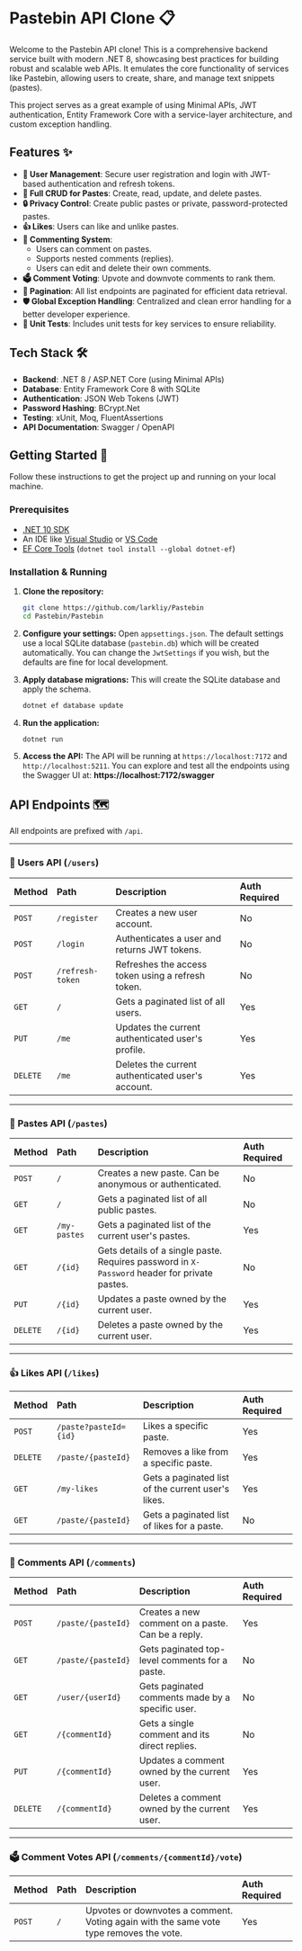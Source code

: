 # Pastebin API Clone 📋

Welcome to the Pastebin API clone! This is a comprehensive backend service built with modern .NET 8, showcasing best practices for building robust and scalable web APIs. It emulates the core functionality of services like Pastebin, allowing users to create, share, and manage text snippets (pastes).

This project serves as a great example of using Minimal APIs, JWT authentication, Entity Framework Core with a service-layer architecture, and custom exception handling.

## Features ✨

*   **👤 User Management**: Secure user registration and login with JWT-based authentication and refresh tokens.
*   **📝 Full CRUD for Pastes**: Create, read, update, and delete pastes.
*   **🔒 Privacy Control**: Create public pastes or private, password-protected pastes.
*   **👍 Likes**: Users can like and unlike pastes.
*   **💬 Commenting System**:
    *   Users can comment on pastes.
    *   Supports nested comments (replies).
    *   Users can edit and delete their own comments.
*   **🗳️ Comment Voting**: Upvote and downvote comments to rank them.
*   **📄 Pagination**: All list endpoints are paginated for efficient data retrieval.
*   **🛡️ Global Exception Handling**: Centralized and clean error handling for a better developer experience.
*   **🧪 Unit Tests**: Includes unit tests for key services to ensure reliability.

## Tech Stack 🛠️

*   **Backend**: .NET 8 / ASP.NET Core (using Minimal APIs)
*   **Database**: Entity Framework Core 8 with SQLite
*   **Authentication**: JSON Web Tokens (JWT)
*   **Password Hashing**: BCrypt.Net
*   **Testing**: xUnit, Moq, FluentAssertions
*   **API Documentation**: Swagger / OpenAPI

## Getting Started 🚀

Follow these instructions to get the project up and running on your local machine.

### Prerequisites

*   [.NET 10 SDK](https://dotnet.microsoft.com/download/dotnet/10.0)
*   An IDE like [Visual Studio](https://visualstudio.microsoft.com/) or [VS Code](https://code.visualstudio.com/)
*   [EF Core Tools](https://docs.microsoft.com/en-us/ef/core/cli/dotnet) (`dotnet tool install --global dotnet-ef`)

### Installation & Running

1.  **Clone the repository:**
    ```sh
    git clone https://github.com/larkliy/Pastebin
    cd Pastebin/Pastebin
    ```

2.  **Configure your settings:**
    Open `appsettings.json`. The default settings use a local SQLite database (`pastebin.db`) which will be created automatically. You can change the `JwtSettings` if you wish, but the defaults are fine for local development.

3.  **Apply database migrations:**
    This will create the SQLite database and apply the schema.
    ```sh
    dotnet ef database update
    ```

4.  **Run the application:**
    ```sh
    dotnet run
    ```

5.  **Access the API:**
    The API will be running at `https://localhost:7172` and `http://localhost:5211`.
    You can explore and test all the endpoints using the Swagger UI at:
    **https://localhost:7172/swagger**

## API Endpoints 🗺️

All endpoints are prefixed with `/api`.

---

### 👤 Users API (`/users`)

| Method | Path                  | Description                                       | Auth Required |
| :----- | :-------------------- | :------------------------------------------------ | :------------ |
| `POST` | `/register`           | Creates a new user account.                       | No            |
| `POST` | `/login`              | Authenticates a user and returns JWT tokens.      | No            |
| `POST` | `/refresh-token`      | Refreshes the access token using a refresh token. | No            |
| `GET`  | `/`                   | Gets a paginated list of all users.               | Yes           |
| `PUT`  | `/me`                 | Updates the current authenticated user's profile. | Yes           |
| `DELETE`| `/me`                | Deletes the current authenticated user's account. | Yes           |

---

### 📝 Pastes API (`/pastes`)

| Method | Path                  | Description                                                              | Auth Required |
| :----- | :-------------------- | :----------------------------------------------------------------------- | :------------ |
| `POST` | `/`                   | Creates a new paste. Can be anonymous or authenticated.                  | No            |
| `GET`  | `/`                   | Gets a paginated list of all public pastes.                              | No            |
| `GET`  | `/my-pastes`          | Gets a paginated list of the current user's pastes.                      | Yes           |
| `GET`  | `/{id}`               | Gets details of a single paste. Requires password in `X-Password` header for private pastes. | No            |
| `PUT`  | `/{id}`               | Updates a paste owned by the current user.                               | Yes           |
| `DELETE`| `/{id}`              | Deletes a paste owned by the current user.                               | Yes           |

---

### 👍 Likes API (`/likes`)

| Method | Path                  | Description                                       | Auth Required |
| :----- | :-------------------- | :------------------------------------------------ | :------------ |
| `POST` | `/paste?pasteId={id}` | Likes a specific paste.                           | Yes           |
| `DELETE`| `/paste/{pasteId}`   | Removes a like from a specific paste.             | Yes           |
| `GET`  | `/my-likes`           | Gets a paginated list of the current user's likes.| Yes           |
| `GET`  | `/paste/{pasteId}`    | Gets a paginated list of likes for a paste.       | No            |

---

### 💬 Comments API (`/comments`)

| Method | Path                  | Description                                       | Auth Required |
| :----- | :-------------------- | :------------------------------------------------ | :------------ |
| `POST` | `/paste/{pasteId}`    | Creates a new comment on a paste. Can be a reply. | Yes           |
| `GET`  | `/paste/{pasteId}`    | Gets paginated top-level comments for a paste.    | No            |
| `GET`  | `/user/{userId}`      | Gets paginated comments made by a specific user.  | No            |
| `GET`  | `/{commentId}`        | Gets a single comment and its direct replies.     | No            |
| `PUT`  | `/{commentId}`        | Updates a comment owned by the current user.      | Yes           |
| `DELETE`| `/{commentId}`       | Deletes a comment owned by the current user.      | Yes           |

---

### 🗳️ Comment Votes API (`/comments/{commentId}/vote`)

| Method | Path                  | Description                                       | Auth Required |
| :----- | :-------------------- | :------------------------------------------------ | :------------ |
| `POST` | `/`                   | Upvotes or downvotes a comment. Voting again with the same vote type removes the vote. | Yes           |
